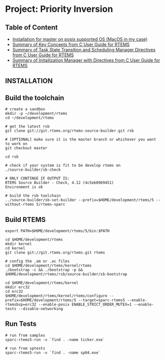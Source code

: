 # Project: Priority Inversion

## Table of Content
- [Installation for master on posix supported OS (MacOS in my case)](#installation)
- [Summary of Key Concepts from C User Guide for RTEMS](./key_concepts.md)
- [Summary of Task State Transition and Scheduling Manager Directives from C User Guide for RTEMS](./scheduling_concepts.md)
- [Summary of Initailization Manager with Directives from C User Guide for RTEMS](./initialization_manager.md)

## INSTALLATION

## Build the toolchain
```
# create a sandbox
mkdir -p ~/development/rtems
cd ~/development/rtems

# get the latest rsb
git clone git://git.rtems.org/rtems-source-builder.git rsb

# [OPTIONAL] make sure it is the master branch or whichever you want to work on
git checkout master

cd rsb

# check if your system is fit to be develop rtems on
./source-builder/sb-check

# ONLY CONTINUE IF OUTPUT IS:
RTEMS Source Builder - Check, 4.12 (4c5eb8969451)
Environment is ok

# build the rsb toolchain
../source-builder/sb-set-builder --prefix=$HOME/development/rtems/5 --without-rtems 5/rtems-sparc
```


## Build RTEMS
```
export PATH=$HOME/development/rtems/5/bin:$PATH

cd $HOME/development/rtems
mkdir kernel
cd kernel
git clone git://git.rtems.org/rtems.git rtems

# config the .am or .ac files
cd $HOME/development/rtems/kernel/rtems
./bootstrap -c && ./bootstrap -p && $HOME/development/rtems/rsb/source-builder/sb-bootstrap

cd $HOME/development/rtems/kernel
mkdir erc32
cd erc32
$HOME/development/rtems/kernel/rtems/configure --prefix=$HOME/development/rtems/5 --target=sparc-rtems5 --enable-rtemsbsp=erc32 --enable-posix ENABLE_STRICT_ORDER_MUTEX=1 --enable-tests --disable-networking 
```

## Run Tests
```
# run from samples
sparc-rtems5-run -v `find . -name ticker.exe`

# run from sptests
sparc-rtems5-run -v `find . -name sp04.exe`

